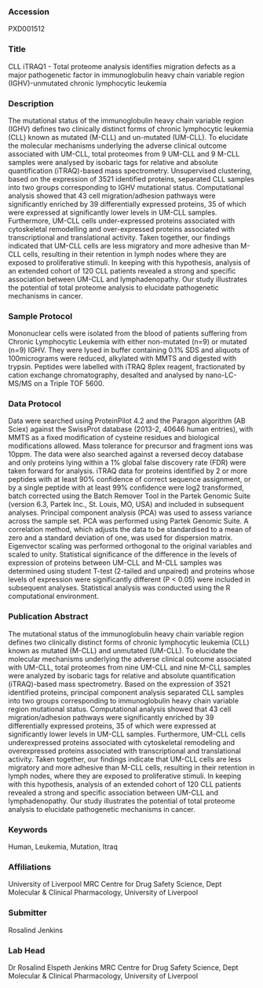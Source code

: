 ### Accession
PXD001512

### Title
CLL iTRAQ1 -  Total proteome analysis identifies migration defects as a major pathogenetic factor in immunoglobulin heavy chain variable region (IGHV)-unmutated chronic lymphocytic leukemia

### Description
The mutational status of the immunoglobulin heavy chain variable region (IGHV) defines two clinically distinct forms of chronic lymphocytic leukemia (CLL) known as mutated (M-CLL) and un-mutated (UM-CLL). To elucidate the molecular mechanisms underlying the adverse clinical outcome associated with UM-CLL, total proteomes from 9 UM-CLL and 9 M-CLL samples were analysed by isobaric tags for relative and absolute quantification (iTRAQ)-based mass spectrometry. Unsupervised clustering, based on the expression of 3521 identified proteins, separated CLL samples into two groups corresponding to IGHV mutational status. Computational analysis showed that 43 cell migration/adhesion pathways were significantly enriched by 39 differentially expressed proteins, 35 of which were expressed at significantly lower levels in UM-CLL samples. Furthermore, UM-CLL cells under-expressed proteins associated with cytoskeletal remodelling and over-expressed proteins associated with transcriptional and translational activity. Taken together, our findings indicated that UM-CLL cells are less migratory and more adhesive than M-CLL cells, resulting in their retention in lymph nodes where they are exposed to proliferative stimuli. In keeping with this hypothesis, analysis of an extended cohort of 120 CLL patients revealed a strong and specific association between UM-CLL and lymphadenopathy. Our study illustrates the potential of total proteome analysis to elucidate pathogenetic mechanisms in cancer.

### Sample Protocol
Mononuclear cells were isolated from the blood of patients suffering from Chronic Lymphocytic Leukemia with either non-mutated (n=9) or mutated (n=9) IGHV. They were lysed in buffer containing 0.1% SDS and aliquots of 100micrograms were reduced, alkylated with MMTS and digested with trypsin. Peptides were labelled with iTRAQ 8plex reagent, fractionated by cation exchange chromatography, desalted and analysed by nano-LC-MS/MS on a Triple TOF 5600.

### Data Protocol
Data were searched using ProteinPilot 4.2 and the Paragon algorithm (AB Sciex) against the SwissProt database (2013-2, 40646 human entries), with MMTS as a fixed modification of cysteine residues and biological modifications allowed. Mass tolerance for precursor and fragment ions was 10ppm. The data were also searched against a reversed decoy database and only proteins lying within a 1% global false discovery rate (FDR) were taken forward for analysis. iTRAQ data for proteins identified by 2 or more peptides with at least 90% confidence of correct sequence assignment, or by a single peptide with at least 99% confidence were log2 transformed, batch corrected using the Batch Remover Tool in the Partek Genomic Suite (version 6.3, Partek Inc., St. Louis, MO, USA) and included in subsequent analyses. Principal component analysis (PCA) was used to assess variance across the sample set. PCA was performed using Partek Genomic Suite. A correlation method, which adjusts the data to be standardised to a mean of zero and a standard deviation of one, was used for dispersion matrix. Eigenvector scaling was performed orthogonal to the original variables and scaled to unity. Statistical significance of the difference in the levels of expression of proteins between UM-CLL and M-CLL samples was determined using student T-test (2-tailed and unpaired) and proteins whose levels of expression were significantly different (P < 0.05) were included in subsequent analyses. Statistical analysis was conducted using the R computational environment.

### Publication Abstract
The mutational status of the immunoglobulin heavy chain variable region defines two clinically distinct forms of chronic lymphocytic leukemia (CLL) known as mutated (M-CLL) and unmutated (UM-CLL). To elucidate the molecular mechanisms underlying the adverse clinical outcome associated with UM-CLL, total proteomes from nine UM-CLL and nine M-CLL samples were analyzed by isobaric tags for relative and absolute quantification (iTRAQ)-based mass spectrometry. Based on the expression of 3521 identified proteins, principal component analysis separated CLL samples into two groups corresponding to immunoglobulin heavy chain variable region mutational status. Computational analysis showed that 43 cell migration/adhesion pathways were significantly enriched by 39 differentially expressed proteins, 35 of which were expressed at significantly lower levels in UM-CLL samples. Furthermore, UM-CLL cells underexpressed proteins associated with cytoskeletal remodeling and overexpressed proteins associated with transcriptional and translational activity. Taken together, our findings indicate that UM-CLL cells are less migratory and more adhesive than M-CLL cells, resulting in their retention in lymph nodes, where they are exposed to proliferative stimuli. In keeping with this hypothesis, analysis of an extended cohort of 120 CLL patients revealed a strong and specific association between UM-CLL and lymphadenopathy. Our study illustrates the potential of total proteome analysis to elucidate pathogenetic mechanisms in cancer.

### Keywords
Human, Leukemia, Mutation, Itraq

### Affiliations
University of Liverpool
MRC Centre for Drug Safety Science, Dept Molecular & Clinical Pharmacology, University of Liverpool

### Submitter
Rosalind Jenkins

### Lab Head
Dr Rosalind Elspeth Jenkins
MRC Centre for Drug Safety Science, Dept Molecular & Clinical Pharmacology, University of Liverpool


